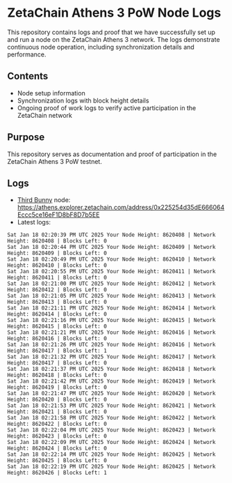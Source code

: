 # ZetaChain Athens 3 PoW Node Logs
This repository contains logs and proof that we have successfully set up and run a node on the ZetaChain Athens 3 network. The logs demonstrate continuous node operation, including synchronization details and performance.

## Contents
- Node setup information
- Synchronization logs with block height details
- Ongoing proof of work logs to verify active participation in the ZetaChain network

## Purpose
This repository serves as documentation and proof of participation in the ZetaChain Athens 3 PoW testnet.

## Logs

- [Third Bunny](https://thirdbunny.xyz/) node: https://athens.explorer.zetachain.com/address/0x225254d35dE666064Eccc5ce16eF1D8bF8D7b5EE
- Latest logs:
```
Sat Jan 18 02:20:39 PM UTC 2025 Your Node Height: 8620408 | Network Height: 8620408 | Blocks Left: 0
Sat Jan 18 02:20:44 PM UTC 2025 Your Node Height: 8620409 | Network Height: 8620409 | Blocks Left: 0
Sat Jan 18 02:20:49 PM UTC 2025 Your Node Height: 8620410 | Network Height: 8620410 | Blocks Left: 0
Sat Jan 18 02:20:55 PM UTC 2025 Your Node Height: 8620411 | Network Height: 8620411 | Blocks Left: 0
Sat Jan 18 02:21:00 PM UTC 2025 Your Node Height: 8620412 | Network Height: 8620412 | Blocks Left: 0
Sat Jan 18 02:21:05 PM UTC 2025 Your Node Height: 8620413 | Network Height: 8620413 | Blocks Left: 0
Sat Jan 18 02:21:11 PM UTC 2025 Your Node Height: 8620414 | Network Height: 8620414 | Blocks Left: 0
Sat Jan 18 02:21:16 PM UTC 2025 Your Node Height: 8620415 | Network Height: 8620415 | Blocks Left: 0
Sat Jan 18 02:21:21 PM UTC 2025 Your Node Height: 8620416 | Network Height: 8620416 | Blocks Left: 0
Sat Jan 18 02:21:26 PM UTC 2025 Your Node Height: 8620416 | Network Height: 8620417 | Blocks Left: 1
Sat Jan 18 02:21:32 PM UTC 2025 Your Node Height: 8620417 | Network Height: 8620417 | Blocks Left: 0
Sat Jan 18 02:21:37 PM UTC 2025 Your Node Height: 8620418 | Network Height: 8620418 | Blocks Left: 0
Sat Jan 18 02:21:42 PM UTC 2025 Your Node Height: 8620419 | Network Height: 8620419 | Blocks Left: 0
Sat Jan 18 02:21:47 PM UTC 2025 Your Node Height: 8620420 | Network Height: 8620420 | Blocks Left: 0
Sat Jan 18 02:21:53 PM UTC 2025 Your Node Height: 8620421 | Network Height: 8620421 | Blocks Left: 0
Sat Jan 18 02:21:58 PM UTC 2025 Your Node Height: 8620422 | Network Height: 8620422 | Blocks Left: 0
Sat Jan 18 02:22:04 PM UTC 2025 Your Node Height: 8620423 | Network Height: 8620423 | Blocks Left: 0
Sat Jan 18 02:22:09 PM UTC 2025 Your Node Height: 8620424 | Network Height: 8620424 | Blocks Left: 0
Sat Jan 18 02:22:14 PM UTC 2025 Your Node Height: 8620425 | Network Height: 8620425 | Blocks Left: 0
Sat Jan 18 02:22:19 PM UTC 2025 Your Node Height: 8620425 | Network Height: 8620426 | Blocks Left: 1
```
